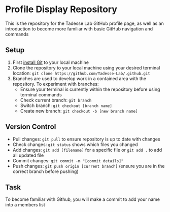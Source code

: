 # Profile Display Repository
This is the repository for the Tadesse Lab GitHub profile page, as well as an introduction to become more familiar with basic GitHub navigation and commands

## Setup
1. First [install Git](https://github.com/git-guides/install-git) to your local machine
2. Clone the repository to your local machine using your desired terminal location: `git clone https://github.com/Tadesse-Lab/.github.git`
3. Branches are used to develop work in a contained area with the repository. To experiment with branches:
    - Ensure your terminal is currently within the repository before using terminal commands
    - Check current branch: `git branch`
    - Switch branch: `git checkout [branch name]`
    - Create new branch: `git checkout -b [new branch name]`

## Version Control
- Pull changes: `git pull` to ensure repository is up to date with changes
- Check changes: `git status` shows which files you changed
- Add changes: `git add [filename]` for a specific file or `git add .` to add all updated file
- Commit changes: `git commit -m "[commit details]"`
- Push changes: `git push origin [current branch]` (ensure you are in the correct branch before pushing)

## Task
To become familiar with Github, you will make a commit to add your name into a members list
